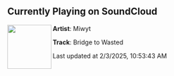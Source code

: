 ## Currently Playing on SoundCloud

[<img align="left" width="100" src="https://i1.sndcdn.com/artworks-GpmV25VJUKLkhKfo-cUK9DQ-t500x500.png">](https://soundcloud.com/collectiveconscious0/bridge-to-wasted)

**Artist**: Miwyt 

**Track**: Bridge to Wasted

Last updated at 2/3/2025, 10:53:43 AM
